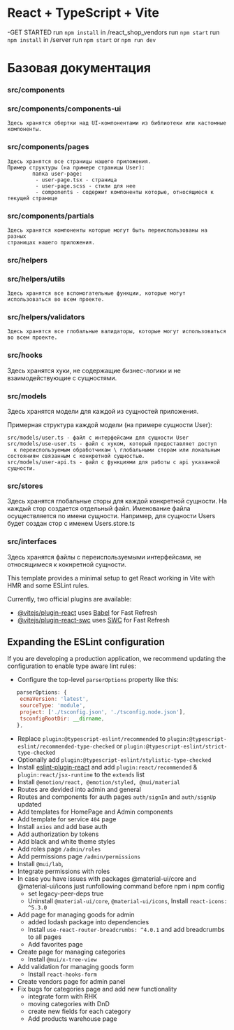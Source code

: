 # React + TypeScript + Vite

-GET STARTED
   run `npm install` in /react_shop_vendors
      run `npm start`
   run `npm install` in /server
      run `npm start` or `npm run dev`

# Базовая документация

### src/components

  ### src/components/components-ui
    Здесь хранятся обертки над UI-компонентами из библиотеки или кастомные компоненты.

  ### src/components/pages
    Здесь хранятся все страницы нашего приложения.
    Пример структуры (на примере страницы User):
            папка user-page:
             - user-page.tsx - страница
             - user-page.scss - стили для нее
             - components - содержит компоненты которые, относящиеся к текущей странице

  ### src/components/partials
    Здесь хранятся компоненты которые могут быть переиспользованы на разных
    страницах нашего приложения.

### src/helpers

  ### src/helpers/utils
    Здесь хранятся все вспомогательные функции, которые могут использоваться во всем проекте.

  ### src/helpers/validators
    Здесь хранятся все глобальные валидаторы, которые могут использоваться во всем проекте.

### src/hooks
  Здесь хранятся хуки, не содержащие бизнес-логики и не взаимодействующие с сущностями.

### src/models
  Здесь хранятся модели для каждой из сущностей приложения.
   
  Примерная структура каждой модели (на примере сущности User):

    src/models/user.ts - файл с интерфейсами для сущности User
    src/models/use-user.ts - файл с хуком, который предоставляет доступ 
      к переиспользуемым обработчикам \ глобальными сторам или локальным состояниям связанным с конкретной сущностью.
    src/models/user-api.ts - файл с функциями для работы с api указанной сущности.

### src/stores
  Здесь хранятся глобальные сторы для каждой конкретной сущности.
  На каждый стор создается отдельный файл. Именование файла осуществляется по имени сущности.
  Например, для сущности Users будет создан стор с именем Users.store.ts

### src/interfaces
  Здесь хранятся файлы с переиспользуемыми интерфейсами, не относящимеся к кокнретной сущности.


   
This template provides a minimal setup to get React working in Vite with HMR and some ESLint rules.

Currently, two official plugins are available:

- [@vitejs/plugin-react](https://github.com/vitejs/vite-plugin-react/blob/main/packages/plugin-react/README.md) uses [Babel](https://babeljs.io/) for Fast Refresh
- [@vitejs/plugin-react-swc](https://github.com/vitejs/vite-plugin-react-swc) uses [SWC](https://swc.rs/) for Fast Refresh

## Expanding the ESLint configuration

If you are developing a production application, we recommend updating the configuration to enable type aware lint rules:

- Configure the top-level `parserOptions` property like this:

```js
   parserOptions: {
    ecmaVersion: 'latest',
    sourceType: 'module',
    project: ['./tsconfig.json', './tsconfig.node.json'],
    tsconfigRootDir: __dirname,
   },
```
- Replace `plugin:@typescript-eslint/recommended` to `plugin:@typescript-eslint/recommended-type-checked` or `plugin:@typescript-eslint/strict-type-checked`
- Optionally add `plugin:@typescript-eslint/stylistic-type-checked`
- Install [eslint-plugin-react](https://github.com/jsx-eslint/eslint-plugin-react) and add `plugin:react/recommended` & `plugin:react/jsx-runtime` to the `extends` list
- Install `@emotion/react, @emotion/styled, @mui/material`
- Routes are devided into admin and general
- Routes and components for auth pages `auth/signIn` and `auth/signUp` updated
- Add templates for HomePage and Admin components
- Add template for service `404` page
- Install `axios` and add base auth
- Add authorization by tokens
- Add black and white theme styles
- Add roles page `/admin/roles`
- Add permissions page `/admin/permissions`
- Install `@mui/lab`,
- Integrate permissions with roles
- In case you have issues with packages @material-ui/core and @material-ui/icons just runfollowing command before npm i npm config 
  - set legacy-peer-deps true
  - Uninstall `@material-ui/core`, `@material-ui/icons`, Install `react-icons: ^5.3.0`
- Add page for managing goods for admin
  - added lodash package into dependencies
  - Install `use-react-router-breadcrumbs: ^4.0.1` and add breadcrumbs to all pages
  - Add favorites page
- Create page for managing categories
  - Install `@mui/x-tree-view`
- Add validation for managing goods form
  - Install `react-hooks-form`
- Create vendors page for admin panel
- Fix bugs for categories page and add new functionality
  - integrate form with RHK
  - moving categories with DnD
  - create new fields for each category
  - Add products warehouse page